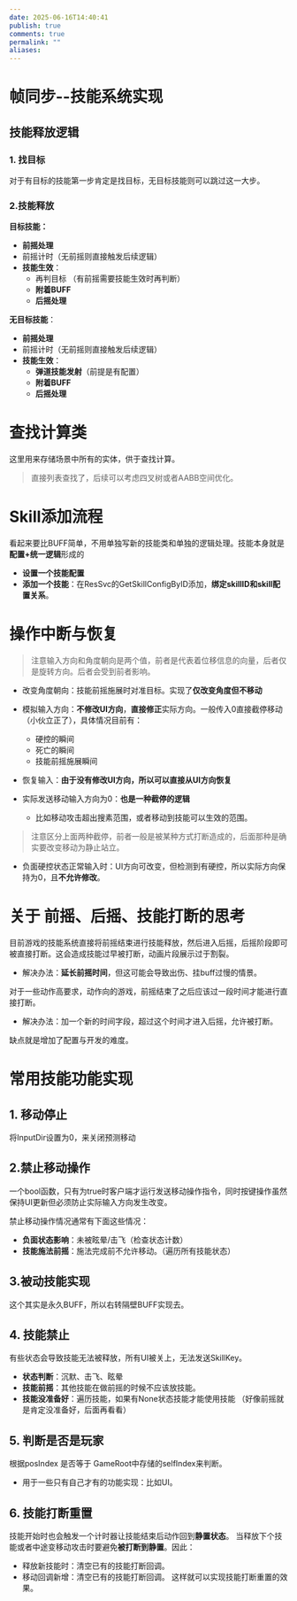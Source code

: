 ```yaml
---
date: 2025-06-16T14:40:41
publish: true
comments: true
permalink: ""
aliases:
---
```


# 帧同步--技能系统实现



## 技能释放逻辑

### 1. 找目标
对于有目标的技能第一步肯定是找目标，无目标技能则可以跳过这一大步。

### 2.技能释放
**目标技能：**
- **前摇处理**
- 前摇计时（无前摇则直接触发后续逻辑）
- **技能生效**：
	- 再判目标 （有前摇需要技能生效时再判断）
	- **附着BUFF**
	- **后摇处理**


**无目标技能**：
- **前摇处理**
- 前摇计时（无前摇则直接触发后续逻辑）
- **技能生效**：
	- **弹道技能发射**（前提是有配置）
	- **附着BUFF**
	- **后摇处理**


# 查找计算类
这里用来存储场景中所有的实体，供于查找计算。
> 直接列表查找了，后续可以考虑四叉树或者AABB空间优化。


# Skill添加流程
看起来要比BUFF简单，不用单独写新的技能类和单独的逻辑处理。技能本身就是**配置+统一逻辑**形成的

- **设置一个技能配置**
- **添加一个技能**：在ResSvc的GetSkillConfigByID添加，**绑定skillID和skill配置关系**。


# 操作中断与恢复
> 注意输入方向和角度朝向是两个值，前者是代表着位移信息的向量，后者仅是旋转方向。后者会受到前者影响。

- 改变角度朝向：技能前摇施展时对准目标。实现了**仅改变角度但不移动**
- 模拟输入方向：**不修改UI方向**，**直接修正**实际方向。一般传入0直接截停移动（小伙立正了），具体情况目前有：
	- 硬控的瞬间
	- 死亡的瞬间
	- 技能前摇施展瞬间
- 恢复输入：**由于没有修改UI方向，所以可以直接从UI方向恢复**


- 实际发送移动输入方向为0：**也是一种截停的逻辑**
	- 比如移动攻击超出搜素范围，或者移动到技能可以生效的范围。
	
> 注意区分上面两种截停，前者一般是被某种方式打断造成的，后面那种是确实要改变移动为静止站立。

- 负面硬控状态正常输入时：UI方向可改变，但检测到有硬控，所以实际方向保持为0，且**不允许修改**。


# 关于 前摇、后摇、技能打断的思考
目前游戏的技能系统直接将前摇结束进行技能释放，然后进入后摇，后摇阶段即可被直接打断。这会造成技能过早被打断，动画片段展示过于割裂。
- 解决办法：**延长前摇时间**，但这可能会导致出伤、挂buff过慢的情景。

对于一些动作高要求，动作向的游戏，前摇结束了之后应该过一段时间才能进行直接打断。
- 解决办法：加一个新的时间字段，超过这个时间才进入后摇，允许被打断。

缺点就是增加了配置与开发的难度。



# 常用技能功能实现
## 1. 移动停止
将InputDir设置为0，来关闭预测移动
## 2.禁止移动操作
一个bool函数，只有为true时客户端才运行发送移动操作指令，同时按键操作虽然保持UI更新但必须防止实际输入方向发生改变。

禁止移动操作情况通常有下面这些情况：
- **负面状态影响**：未被眩晕/击飞（检查状态计数）
- **技能施法前摇**：施法完成前不允许移动。（遍历所有技能状态）
## 3.被动技能实现
这个其实是永久BUFF，所以右转隔壁BUFF实现去。

## 4. 技能禁止
有些状态会导致技能无法被释放，所有UI被关上，无法发送SkillKey。
- **状态判断**：沉默、击飞、眩晕
- **技能前摇**：其他技能在做前摇的时候不应该放技能。
- **技能没准备好**：遍历技能，如果有None状态技能才能使用技能
（好像前摇就是肯定没准备好，后面再看看）

## 5. 判断是否是玩家
根据posIndex 是否等于 GameRoot中存储的selfIndex来判断。
- 用于一些只有自己才有的功能实现：比如UI。

## 6. 技能打断重置
技能开始时也会触发一个计时器让技能结束后动作回到**静置状态**。
当释放下个技能或者中途变移动攻击时要避免**被打断到静置**。因此：
- 释放新技能时：清空已有的技能打断回调。
- 移动回调新增：清空已有的技能打断回调。
这样就可以实现技能打断重置的效果。